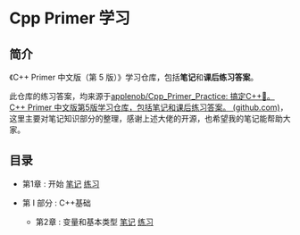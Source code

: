 # Cpp Primer 学习

## 简介

《C++ Primer 中文版（第 5 版）》学习仓库，包括**笔记**和**课后练习答案**。

此仓库的练习答案，均来源于[applenob/Cpp_Primer_Practice: 搞定C++:punch:。C++ Primer 中文版第5版学习仓库，包括笔记和课后练习答案。 (github.com)](https://github.com/applenob/Cpp_Primer_Practice)，这里主要对笔记知识部分的整理，感谢上述大佬的开源，也希望我的笔记能帮助大家。

## 目录

- 第1章 : 开始  [笔记](./notes/ch01.md)  [练习](./excersize/ch01.md)

- 第 I 部分 : C++基础
  - 第2章 : 变量和基本类型  [笔记](./notes/ch02.md)  [练习](./excersize/ch02.md)
